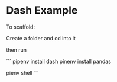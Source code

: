 # Dash Example

To scaffold:

Create a folder and cd into it

then run

´´´
pipenv install dash
pinenv install pandas

pienv shell
´´´
